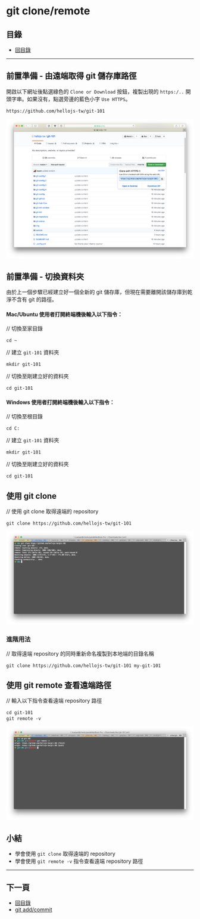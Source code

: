 # git clone/remote

## 目錄
- [回目錄](../SUMMARY.md)

***


## 前置準備 - 由遠端取得 git 儲存庫路徑

開啟以下網址後點選綠色的 `Clone or Download` 按鈕，複製出現的 `https:/..` 開頭字串。如果沒有，點選旁邊的藍色小字 `Use HTTPS`。
```
https://github.com/hellojs-tw/git-101
```

![](../img/git-clone-1.png)


## 前置準備 - 切換資料夾

由於上一個步驟已經建立好一個全新的 git 儲存庫，但現在需要離開該儲存庫到乾淨不含有 git 的路徑。

#### Mac/Ubuntu 使用者打開終端機後輸入以下指令：

// 切換至家目錄
```
cd ~
```

// 建立 `git-101` 資料夾
```
mkdir git-101
```

// 切換至剛建立好的資料夾
```
cd git-101
```

#### Windows 使用者打開終端機後輸入以下指令：

// 切換至根目錄
```
cd C:
```

// 建立 `git-101` 資料夾
```
mkdir git-101
```

// 切換至剛建立好的資料夾
```
cd git-101
```

## 使用 git clone

// 使用 git clone 取得遠端的 repository
```
git clone https://github.com/hellojs-tw/git-101
```

![](../img/git-clone-2.png)

### 進階用法

// 取得遠端 repository 的同時重新命名複製到本地端的目錄名稱
```
git clone https://github.com/hellojs-tw/git-101 my-git-101
```

## 使用 git remote 查看遠端路徑

// 輸入以下指令查看遠端 repository 路徑
```
cd git-101
git remote -v
```

![](../img/git-clone-3.png)

## 小結
- 學會使用 `git clone` 取得遠端的 repository
- 學會使用 `git remote -v` 指令查看遠端 repository 路徑

***

## 下一頁
- [回目錄](../SUMMARY.md)
- [git add/commit](../git-add/commit/index.md)